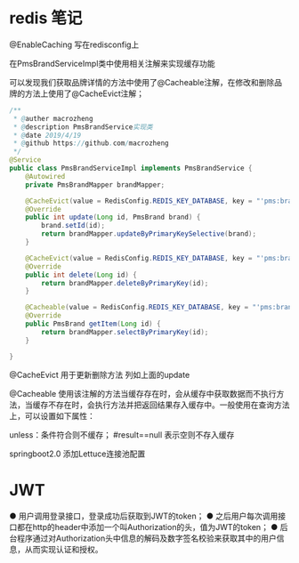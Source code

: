 # redis 笔记
@EnableCaching  写在redisconfig上

在PmsBrandServiceImpl类中使用相关注解来实现缓存功能

可以发现我们获取品牌详情的方法中使用了@Cacheable注解，在修改和删除品牌的方法上使用了@CacheEvict注解；

```` java
/**
 * @auther macrozheng
 * @description PmsBrandService实现类
 * @date 2019/4/19
 * @github https://github.com/macrozheng
 */
@Service
public class PmsBrandServiceImpl implements PmsBrandService {
    @Autowired
    private PmsBrandMapper brandMapper;

    @CacheEvict(value = RedisConfig.REDIS_KEY_DATABASE, key = "'pms:brand:'+#id")
    @Override
    public int update(Long id, PmsBrand brand) {
        brand.setId(id);
        return brandMapper.updateByPrimaryKeySelective(brand);
    }

    @CacheEvict(value = RedisConfig.REDIS_KEY_DATABASE, key = "'pms:brand:'+#id")
    @Override
    public int delete(Long id) {
        return brandMapper.deleteByPrimaryKey(id);
    }

    @Cacheable(value = RedisConfig.REDIS_KEY_DATABASE, key = "'pms:brand:'+#id", unless = "#result==null")
    @Override
    public PmsBrand getItem(Long id) {
        return brandMapper.selectByPrimaryKey(id);
    }

}
````
@CacheEvict  用于更新删除方法 列如上面的update

@Cacheable  使用该注解的方法当缓存存在时，会从缓存中获取数据而不执行方法，当缓存不存在时，会执行方法并把返回结果存入缓存中。一般使用在查询方法上，可以设置如下属性：

unless：条件符合则不缓存；
#result==null 表示空则不存入缓存

springboot2.0 添加Lettuce连接池配置


# JWT
●  用户调用登录接口，登录成功后获取到JWT的token； 
●  之后用户每次调用接口都在http的header中添加一个叫Authorization的头，值为JWT的token； 
●  后台程序通过对Authorization头中信息的解码及数字签名校验来获取其中的用户信息，从而实现认证和授权。 